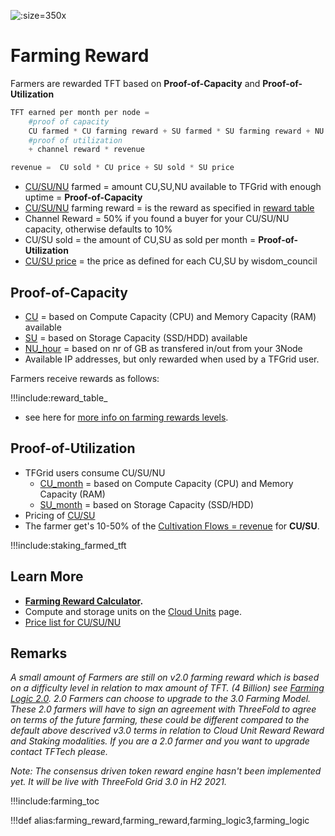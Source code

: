 ![](img/farming_reward.png ':size=350x')


# Farming Reward

Farmers are rewarded TFT based on **Proof-of-Capacity** and **Proof-of-Utilization**

```python
TFT earned per month per node = 
    #proof of capacity
    CU farmed * CU farming reward + SU farmed * SU farming reward + NU farmed * NU farming reward
    #proof of utilization
    + channel reward * revenue

revenue =  CU sold * CU price + SU sold * SU price

```

- [CU/SU/NU](cloudunits) farmed  = amount CU,SU,NU available to TFGrid with enough uptime = **Proof-of-Capacity**
- [CU/SU/NU](cloudunits) farming reward = is the reward as specified in [reward table](reward_table)
- Channel Reward = 50% if you found a buyer for your CU/SU/NU capacity, otherwise defaults to 10%
- CU/SU sold = the amount of CU,SU as sold per month = **Proof-of-Utilization**
- [CU/SU price](cloudunits_pricing) = the price as defined for each CU,SU by wisdom_council


## Proof-of-Capacity

- [CU](cloudunits) = based on  Compute Capacity (CPU) and Memory Capacity (RAM) available
- [SU](cloudunits) = based on Storage Capacity (SSD/HDD) available
- [NU_hour](cloudunits) = based on nr of GB as transfered in/out from your 3Node
- Available IP addresses, but only rewarded when used by a TFGrid user.

Farmers receive rewards as follows:

!!!include:reward_table_

- see here for [more info on farming rewards levels](reward_table).

## Proof-of-Utilization

- TFGrid users consume CU/SU/NU
  - [CU_month](cloudunits) = based on  Compute Capacity (CPU) and Memory Capacity (RAM)
  - [SU_month](cloudunits) = based on Storage Capacity (SSD/HDD)
- Pricing of [CU/SU](cloudunits_pricing)
- The farmer get's 10-50% of the [Cultivation Flows = revenue](cultivation_flow) for **CU/SU**.

!!!include:staking_farmed_tft

## Learn More

- **[Farming Reward Calculator](farming_calculator).**
- Compute and storage units on the [Cloud Units](cloudunits) page.
- [Price list for CU/SU/NU](cloudunits_pricing)

## Remarks

*A small amount of Farmers are still on v2.0 farming reward which is based on a difficulty level in relation to max amount of TFT. (4 Billion) see [Farming Logic 2.0](farming_logic2). 2.0 Farmers can choose to upgrade to the 3.0 Farming Model. These 2.0 farmers will have to sign an agreement with ThreeFold to agree on terms of the future farming, these could be different compared to the default above descrived v3.0 terms in relation to Cloud Unit Reward Reward and Staking modalities. If you are a 2.0 farmer and you want to upgrade contact TFTech please.*

*Note: The consensus driven token reward engine hasn't been implemented yet. It will be live with ThreeFold Grid 3.0 in H2 2021.*


!!!include:farming_toc


!!!def alias:farming_reward,farming_reward,farming_logic3,farming_logic
